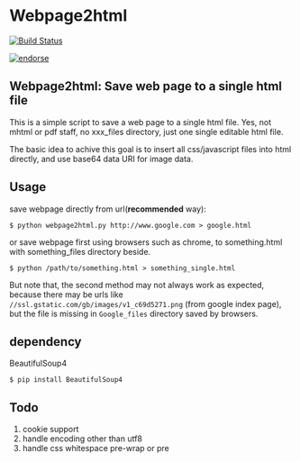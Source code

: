 
# Webpage2html

[![Build Status](https://travis-ci.org/zTrix/webpage2html.png)](https://travis-ci.org/zTrix/webpage2html)

[![endorse](http://api.coderwall.com/ztrix/endorsecount.png)](http://coderwall.com/ztrix)

## Webpage2html: Save web page to a single html file

This is a simple script to save a web page to a single html file. Yes, not mhtml or pdf staff, no xxx_files directory, just one single editable html file.

The basic idea to achive this goal is to insert all css/javascript files into html directly, and use base64 data URI for image data.

## Usage

save webpage directly from url(**recommended** way):

    $ python webpage2html.py http://www.google.com > google.html

or save webpage first using browsers such as chrome, to something.html with something_files directory beside.

    $ python /path/to/something.html > something_single.html

But note that, the second method may not always work as expected, because there may be urls like `//ssl.gstatic.com/gb/images/v1_c69d5271.png` (from google index page), but the file is missing in `Google_files` directory saved by browsers.

## dependency

BeautifulSoup4

    $ pip install BeautifulSoup4

## Todo

 1. cookie support
 1. handle encoding other than utf8
 1. handle css whitespace pre-wrap or pre
